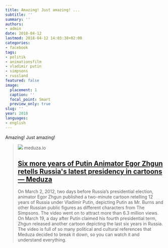 ```yaml
---
title: Amazing! Just amazing! ...
subtitle: ''
summary: ''
authors:
- admin
date: 2018-04-12
lastmod: 2018-04-12 14:03:38+02:00
categories:
- facebook
tags:
- politik
- animationsfilm
- vladimir putin
- simpsons
- russland
featured: false
image:
  placement: 1
  caption: ''
  focal_point: Smart
  preview_only: true
slug: ''
year: 2018
languages:
- english
---
```


Amazing! Just amazing!
> [![](https://meduza.io/imgly/share/1567004613/en/shapito/2018/03/20/six-more-years-of-putin)](https://meduza.io/en/shapito/2018/03/20/six-more-years-of-putin)
> meduza.io
> ## [Six more years of Putin Animator Egor Zhgun retells Russia's latest presidency in cartoons — Meduza](https://meduza.io/en/shapito/2018/03/20/six-more-years-of-putin)
>
>On March 2, 2012, two days before Russia’s presidential election, animator Egor Zhgun published a two-minute cartoon retelling 12 years of Russia under Vladimir Putin, depicting Putin as Mr. Burns and other Russian public figures as different characters from The Simpsons. The video went on to attract more than 6.3 million views. On March 19, a day after Putin claimed his fourth presidential term, Zhgun released another cartoon depicting the last six years in Russia. The video is full of so many political and cultural references that Meduza decided to break it down, so you can watch it and understand everything.
